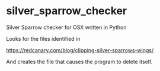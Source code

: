# silver_sparrow_checker
Silver Sparrow checker for OSX written in Python

Looks for the files identified in 

https://redcanary.com/blog/clipping-silver-sparrows-wings/

And creates the file that causes the program to delete itself.
